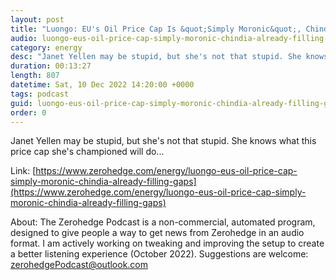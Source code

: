 ```yaml
---
layout: post
title: "Luongo: EU's Oil Price Cap Is &quot;Simply Moronic&quot;, Chindia Already Filling Gaps"
audio: luongo-eus-oil-price-cap-simply-moronic-chindia-already-filling-gaps-0
category: energy
desc: "Janet Yellen may be stupid, but she's not that stupid. She knows what this price cap she's championed will do..."
duration: 00:13:27
length: 807
datetime: Sat, 10 Dec 2022 14:20:00 +0000
tags: podcast
guid: luongo-eus-oil-price-cap-simply-moronic-chindia-already-filling-gaps-0
order: 0
---
```

Janet Yellen may be stupid, but she's not that stupid. She knows what this price cap she's championed will do...

Link: [https://www.zerohedge.com/energy/luongo-eus-oil-price-cap-simply-moronic-chindia-already-filling-gaps](https://www.zerohedge.com/energy/luongo-eus-oil-price-cap-simply-moronic-chindia-already-filling-gaps)

About: The Zerohedge Podcast is a non-commercial, automated program, designed to give people a way to get news from Zerohedge in an audio format.  I am actively working on tweaking and improving the setup to create a better listening experience (October 2022).  Suggestions are welcome: [zerohedgePodcast@outlook.com](mailto:zerohedgePodcast@outlook.com)